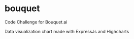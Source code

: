 # bouquet

Code Challenge for Bouquet.ai 

Data visualization chart made with ExpressJs and Highcharts
